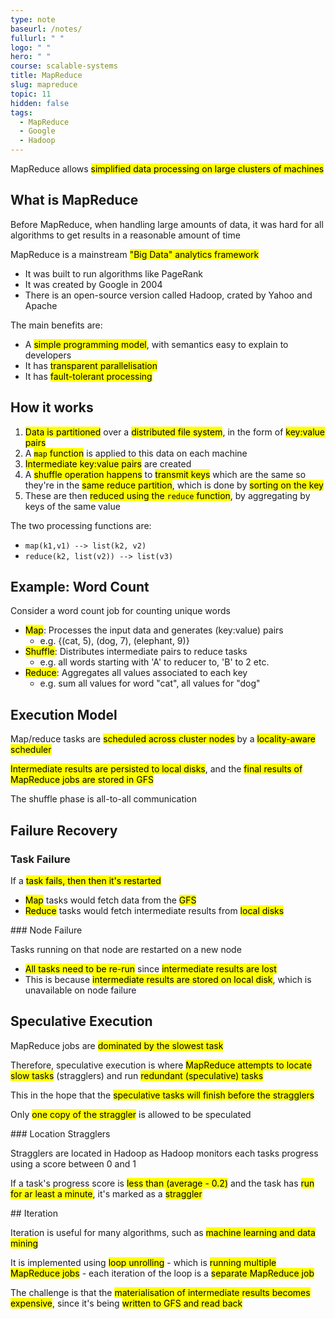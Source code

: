 ```yaml
---
type: note
baseurl: /notes/
fullurl: " "
logo: " "
hero: " "
course: scalable-systems
title: MapReduce
slug: mapreduce
topic: 11
hidden: false
tags:
  - MapReduce
  - Google
  - Hadoop
---
```


MapReduce allows <mark>simplified data processing on large clusters of machines</mark>

## What is MapReduce

Before MapReduce, when handling large amounts of data, it was hard for all algorithms to get results in a reasonable amount of time

MapReduce is a mainstream <mark>"Big Data" analytics framework</mark>

- It was built to run algorithms like PageRank
- It was created by Google in 2004
- There is an open-source version called Hadoop, crated by Yahoo and Apache

The main benefits are:

- A <mark>simple programming model</mark>, with semantics easy to explain to developers
- It has <mark>transparent parallelisation</mark>
- It has <mark>fault-tolerant processing</mark>

## How it works

1. <mark>Data is partitioned</mark> over a <mark>distributed file system</mark>, in the form of <mark>key:value pairs</mark>
2. A <mark>`map` function</mark> is applied to this data on each machine
3. <mark>Intermediate key:value pairs</mark> are created
4. A <mark>shuffle operation happens</mark> to <mark>transmit keys</mark> which are the same so they're in the <mark>same reduce partition</mark>, which is done by <mark>sorting on the key</mark>
5. These are then <mark>reduced using the `reduce` function</mark>, by aggregating by keys of the same value

The two processing functions are:

- `map(k1,v1) --> list(k2, v2)`
- `reduce(k2, list(v2)) --> list(v3)`

## Example: Word Count

Consider a word count job for counting unique words

- <mark>Map</mark>: Processes the input data and generates (key:value) pairs
  - e.g. {(cat, 5), (dog, 7), (elephant, 9)}
- <mark>Shuffle</mark>: Distributes intermediate pairs to reduce tasks
  - e.g. all words starting with 'A' to reducer to, 'B' to 2 etc.
- <mark>Reduce</mark>: Aggregates all values associated to each key
  - e.g. sum all values for word "cat", all values for "dog"

## Execution Model

Map/reduce tasks are <mark>scheduled across cluster nodes</mark> by a <mark>locality-aware scheduler</mark>

<mark>Intermediate results are persisted to local disks</mark>, and the <mark>final results of MapReduce jobs are stored in GFS</mark>

The shuffle phase is all-to-all communication

## Failure Recovery

### Task Failure

If a <mark>task fails, then then it's restarted</mark>

- <mark>Map</mark> tasks would fetch data from the <mark>GFS</mark>
- <mark>Reduce</mark> tasks would fetch intermediate results from <mark>local disks</mark>

### Node Failure

Tasks running on that node are restarted on a new node

- <mark>All tasks need to be re-run</mark> since <mark>intermediate results are lost</mark>
- This is because <mark>intermediate results are stored on local disk</mark>, which is unavailable on node failure

## Speculative Execution

MapReduce jobs are <mark>dominated by the slowest task</mark>

Therefore, speculative execution is where <mark>MapReduce attempts to locate slow tasks</mark> (stragglers) and run <mark>redundant (speculative) tasks</mark>

This in the hope that the <mark>speculative tasks will finish before the stragglers</mark>

Only <mark>one copy of the straggler</mark> is allowed to be speculated

### Location Stragglers

Stragglers are located in Hadoop as Hadoop monitors each tasks progress using a score between 0 and 1

If a task's progress score is <mark>less than (average - 0.2)</mark> and the task has <mark>run for ar least a minute</mark>, it's marked as a <mark>straggler</mark>

## Iteration

Iteration is useful for many algorithms, such as <mark>machine learning and data mining</mark>

It is implemented using <mark>loop unrolling</mark> - which is <mark>running multiple MapReduce jobs</mark> - each iteration of the loop is a <mark>separate MapReduce job</mark>

The challenge is that the <mark>materialisation of intermediate results becomes expensive</mark>, since it's being <mark>written to GFS and read back</mark>
